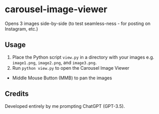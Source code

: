 # carousel-image-viewer

Opens 3 images side-by-side (to test seamless-ness - for posting on Instagram, etc.)

## Usage

1. Place the Python script `view.py` in a directory with your images e.g. `image1.png`, `image2.png`, and `image3.png`.
2. Run `python view.py` to open the Carousel Image Viewer

- Middle Mouse Button (MMB) to pan the images

## Credits

Developed entirely by me prompting ChatGPT (GPT-3.5).
